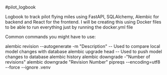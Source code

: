 #pilot_logbook

Logbook to track pilot flying miles using FastAPI, SQLAlchemy, Alembic for backend and React for the frontend. I will be creating this using Docker files to be able to run everything just by running the 
docker.yml file

Common commands you might have to use:
 
alembic revision --autogenerate -m "Description" -- Used to compare local model changes with database
alembic upgrade head -- Used to push model changes to database
alembic history
alembic downgrade -"Number of revisions"
alembic downgrade "Revision Number"
pipreqs --encoding=utf8 --force --ignore .venv
